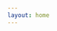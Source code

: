 ```yaml
---
layout: home
---
```


<ObserverDetail />

<script setup>
import ObserverDetail from './pages/ObserverDetail.vue'
</script>
